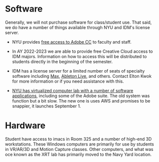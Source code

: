 # Software

Generally, we will not purchase software for class/student use. That said, we do have a number of things available through NYU and IDM's license server.

* NYU provides [free access to Adobe CC](https://www.nyu.edu/life/information-technology/getting-started/software/adobe.html) to faculty and staff.

* In AY 2022-2023 we are able to provide free Creative Cloud access to IDM majors. Information on how to access this will be distributed to students directly in the beginning of the semester.

* IDM has a license server for a limited number of seats of specialty software including [Max](http://cycling74.com), [Ableton Live](http://ableton.com), and others. Contact Elton Kwok for more information or if you need assistance with this.

* [NYU has virtualized computer lab with a number of software applications](https://www.nyu.edu/life/information-technology/instructional-technology-support/instructional-technology-tools-and-services/virtual-computer-lab.html), including some of the Adobe suite. The old system was function but a bit slow. The new one is uses AWS and promises to be snappier, it launches September 1. 

# Hardware

Student have access to imacs in Room 325 and a number of high-end 3D workstations. These Windows computers are primarily for use by students in VR/AR/3D and Motion Capture classes. Other computers, and what was oce known as the XRT lab has primarily moved to the Navy Yard location.